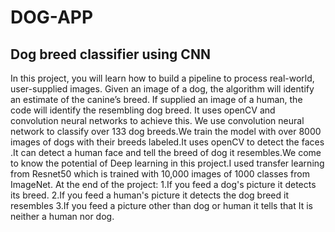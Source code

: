 # DOG-APP
## Dog breed classifier using CNN
In this project, you will learn how to build a pipeline to process real-world, user-supplied images. Given an image of a dog, the algorithm will identify an estimate of the canine’s breed. If supplied an image of a human, the code will identify the resembling dog breed.
It uses openCV and convolution neural networks to achieve this.
We use convolution neural network to classify over 133 dog breeds.We train the model with over 8000 images of dogs with their breeds labeled.It uses openCV to detect the faces .It can detect a human face and tell the breed of dog it resembles.We come to know the potential of Deep learning in this project.I used transfer learning from Resnet50 which is trained with 10,000 images of 1000 classes from ImageNet. 
At the end of the project:
1.If you feed a dog's picture it detects its breed.
2.If you feed a human's picture it detects the dog breed it resembles
3.If you feed a picture other than dog or human it tells that It is neither a human nor dog.
